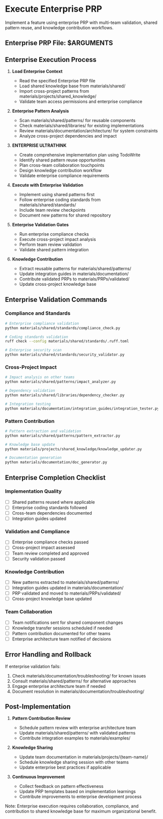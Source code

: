 # Execute Enterprise PRP

Implement a feature using enterprise PRP with multi-team validation, shared pattern reuse, and knowledge contribution workflows.

## Enterprise PRP File: $ARGUMENTS

## Enterprise Execution Process

1. **Load Enterprise Context**
   - Read the specified Enterprise PRP file
   - Load shared knowledge base from materials/shared/
   - Import cross-project patterns from materials/projects/shared_knowledge/
   - Validate team access permissions and enterprise compliance

2. **Enterprise Pattern Analysis**
   - Scan materials/shared/patterns/ for reusable components
   - Check materials/shared/libraries/ for existing implementations
   - Review materials/documentation/architecture/ for system constraints
   - Analyze cross-project dependencies and impact

3. **ENTERPRISE ULTRATHINK**
   - Create comprehensive implementation plan using TodoWrite
   - Identify shared pattern reuse opportunities
   - Plan cross-team collaboration touchpoints
   - Design knowledge contribution workflow
   - Validate enterprise compliance requirements

4. **Execute with Enterprise Validation**
   - Implement using shared patterns first
   - Follow enterprise coding standards from materials/shared/standards/
   - Include team review checkpoints
   - Document new patterns for shared repository

5. **Enterprise Validation Gates**
   - Run enterprise compliance checks
   - Execute cross-project impact analysis
   - Perform team review validation
   - Validate shared pattern integration

6. **Knowledge Contribution**
   - Extract reusable patterns for materials/shared/patterns/
   - Update integration guides in materials/documentation/
   - Contribute validated PRPs to materials/PRPs/validated/
   - Update cross-project knowledge base

## Enterprise Validation Commands

### Compliance and Standards
```bash
# Enterprise compliance validation
python materials/shared/standards/compliance_check.py

# Coding standards validation
ruff check --config materials/shared/standards/.ruff.toml

# Enterprise security scan
python materials/shared/standards/security_validator.py
```

### Cross-Project Impact
```bash
# Impact analysis on other teams
python materials/shared/patterns/impact_analyzer.py

# Dependency validation
python materials/shared/libraries/dependency_checker.py

# Integration testing
python materials/documentation/integration_guides/integration_tester.py
```

### Pattern Contribution
```bash
# Pattern extraction and validation
python materials/shared/patterns/pattern_extractor.py

# Knowledge base update
python materials/projects/shared_knowledge/knowledge_updater.py

# Documentation generation
python materials/documentation/doc_generator.py
```

## Enterprise Completion Checklist

### Implementation Quality
- [ ] Shared patterns reused where applicable
- [ ] Enterprise coding standards followed
- [ ] Cross-team dependencies documented
- [ ] Integration guides updated

### Validation and Compliance
- [ ] Enterprise compliance checks passed
- [ ] Cross-project impact assessed
- [ ] Team review completed and approved
- [ ] Security validation passed

### Knowledge Contribution
- [ ] New patterns extracted to materials/shared/patterns/
- [ ] Integration guides updated in materials/documentation/
- [ ] PRP validated and moved to materials/PRPs/validated/
- [ ] Cross-project knowledge base updated

### Team Collaboration
- [ ] Team notifications sent for shared component changes
- [ ] Knowledge transfer sessions scheduled if needed
- [ ] Pattern contribution documented for other teams
- [ ] Enterprise architecture team notified of decisions

## Error Handling and Rollback

If enterprise validation fails:
1. Check materials/documentation/troubleshooting/ for known issues
2. Consult materials/shared/patterns/ for alternative approaches
3. Engage enterprise architecture team if needed
4. Document resolution in materials/documentation/troubleshooting/

## Post-Implementation

1. **Pattern Contribution Review**
   - Schedule pattern review with enterprise architecture team
   - Update materials/shared/patterns/ with validated patterns
   - Contribute integration examples to materials/examples/

2. **Knowledge Sharing**
   - Update team documentation in materials/projects/{team-name}/
   - Schedule knowledge sharing session with other teams
   - Update enterprise best practices if applicable

3. **Continuous Improvement**
   - Collect feedback on pattern effectiveness
   - Update PRP templates based on implementation learnings
   - Contribute improvements to enterprise development process

Note: Enterprise execution requires collaboration, compliance, and contribution to shared knowledge base for maximum organizational benefit.